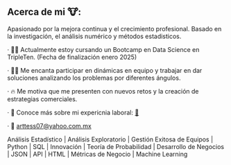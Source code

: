 ## Acerca de mi 🐮:
Apasionado por la mejora continua y el crecimiento profesional. 
Basado en la investigación, el análisis numérico y métodos estadisticos.

· 👨‍🎓 Actualmente estoy cursando un Bootcamp en Data Science en TripleTen. (Fecha de finalización enero 2025)

· 🙋‍♂️ Me encanta participar en dinámicas en equipo y trabajar en dar soluciones analizando los problemas por diferentes ángulos.

· 🔥 Me motiva que me presenten con nuevos retos y la creación de estrategias comerciales.

· 📑 Conoce más sobre mi expericnia laboral: [📁](https://www.linkedin.com/in/arturo-tessmann-acosta-563528129/)

· 📧 arttess07@yahoo.com.mx

Análisis Estadístico | Análisis Exploratorio | Gestión Exitosa de Equipos | Python | SQL | Innovación | Teoría de Probabilidad | Desarrollo de Negocios | JSON | API | HTML | Métricas de Negocio | Machine Learning
